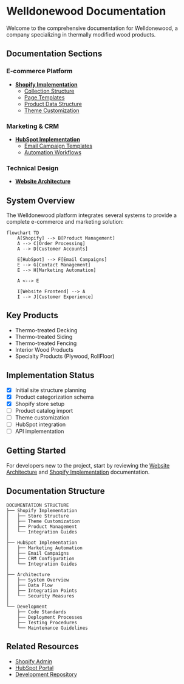# Welldonewood Documentation

Welcome to the comprehensive documentation for Welldonewood, a company specializing in thermally modified wood products.

## Documentation Sections

### E-commerce Platform

* [**Shopify Implementation**](./shopify/README.md)
  * [Collection Structure](./shopify/collections.md)
  * [Page Templates](./shopify/page-templates.md)
  * [Product Data Structure](./shopify/product-data.md)
  * [Theme Customization](./shopify/theme-customization.md)

### Marketing & CRM

* [**HubSpot Implementation**](./hubspot/README.md)
  * [Email Campaign Templates](./hubspot/email-templates.md)
  * [Automation Workflows](./hubspot/automation-workflows.md)

### Technical Design

* [**Website Architecture**](./architecture/README.md)

## System Overview

The Welldonewood platform integrates several systems to provide a complete e-commerce and marketing solution:

```mermaid
flowchart TD
    A[Shopify] --> B[Product Management]
    A --> C[Order Processing]
    A --> D[Customer Accounts]
    
    E[HubSpot] --> F[Email Campaigns]
    E --> G[Contact Management]
    E --> H[Marketing Automation]
    
    A <--> E
    
    I[Website Frontend] --> A
    I --> J[Customer Experience]
```

## Key Products

- Thermo-treated Decking
- Thermo-treated Siding
- Thermo-treated Fencing
- Interior Wood Products
- Specialty Products (Plywood, RollFloor)

## Implementation Status

- [x] Initial site structure planning
- [x] Product categorization schema
- [x] Shopify store setup
- [ ] Product catalog import
- [ ] Theme customization
- [ ] HubSpot integration
- [ ] API implementation

## Getting Started

For developers new to the project, start by reviewing the [Website Architecture](./architecture/README.md) and [Shopify Implementation](./shopify/README.md) documentation.

## Documentation Structure

```
DOCUMENTATION STRUCTURE
├── Shopify Implementation
│   ├── Store Structure
│   ├── Theme Customization
│   ├── Product Management
│   └── Integration Guides
│
├── HubSpot Implementation
│   ├── Marketing Automation
│   ├── Email Campaigns
│   ├── CRM Configuration
│   └── Integration Guides
│
├── Architecture
│   ├── System Overview
│   ├── Data Flow
│   ├── Integration Points
│   └── Security Measures
│
└── Development
    ├── Code Standards
    ├── Deployment Processes
    ├── Testing Procedures
    └── Maintenance Guidelines
```

## Related Resources

- [Shopify Admin](https://admin.shopify.com)
- [HubSpot Portal](https://app.hubspot.com)
- [Development Repository](https://github.com/welldonewood/e-commerce) 